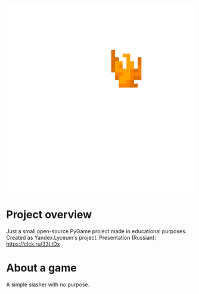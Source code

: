 ![Logo](https://raw.githubusercontent.com/YoutyaYoutyev/hot_rooms/main/sprites/IMG_20221220_232741_625.png)
# Project overview
Just a small open-source PyGame project made in educational purposes. Created as Yandex.Lyceum's project. Presentation (Russian): https://clck.ru/33LtDx

# About a game
A simple slasher with no purpose.
